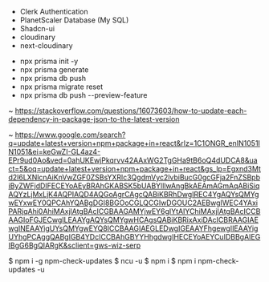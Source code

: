 - Clerk Authentication
- PlanetScaler Database (My SQL)
- Shadcn-ui
- cloudinary
- next-cloudinary

* npx prisma init -y
* npx prisma generate
* npx prisma db push
* npx prisma migrate reset
* npx prisma db push --preview-feature

~ https://stackoverflow.com/questions/16073603/how-to-update-each-dependency-in-package-json-to-the-latest-version

~ https://www.google.com/search?q=update+latest+version+npm+package+in+react&rlz=1C1ONGR_enIN1051IN1051&ei=keGwZI-GL4az4-EPr9ud0Ao&ved=0ahUKEwjPkqrvv42AAxWG2TgGHa9tB6oQ4dUDCA8&uact=5&oq=update+latest+version+npm+package+in+react&gs_lp=Egxnd3Mtd2l6LXNlcnAiKnVwZGF0ZSBsYXRlc3QgdmVyc2lvbiBucG0gcGFja2FnZSBpbiByZWFjdDIFECEYoAEyBRAhGKABSK5bUABYlllwAngBkAEAmAGmAqABiSiqAQYzLjMxLjK4AQPIAQD4AQGoAgrCAgcQABiKBRhDwgIREC4YgAQYsQMYgwEYxwEY0QPCAhYQABgDGI8BGOoCGLQCGIwDGOUC2AEBwgIWEC4YAxiPARjqAhi0AhiMAxjlAtgBAcICGBAAGAMYjwEY6gIYtAIYChiMAxjlAtgBAcICCBAAGIoFGJECwgILEAAYgAQYsQMYgwHCAgsQABiKBRixAxiDAcICBRAAGIAEwgINEAAYigUYsQMYgwEYQ8ICCBAAGIAEGLEDwgIGEAAYFhgewgIIEAAYigUYhgPCAggQABgIGB4YDcICCBAhGBYYHhgdwgIHECEYoAEYCuIDBBgAIEGIBgG6BgQIARgK&sclient=gws-wiz-serp

$ npm i -g npm-check-updates
$ ncu -u
$ npm i
$ npm i npm-check-updates -u